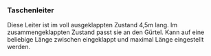 
### Taschenleiter
Diese Leiter ist im voll ausgeklappten Zustand 4,5m lang. Im zusammengeklappten Zustand passt sie an den Gürtel. Kann auf eine beliebige Länge zwischen eingeklappt und maximal Länge eingestellt werden. 
